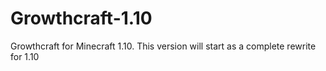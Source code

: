 # Growthcraft-1.10
Growthcraft for Minecraft 1.10. This version will start as a complete rewrite for 1.10
